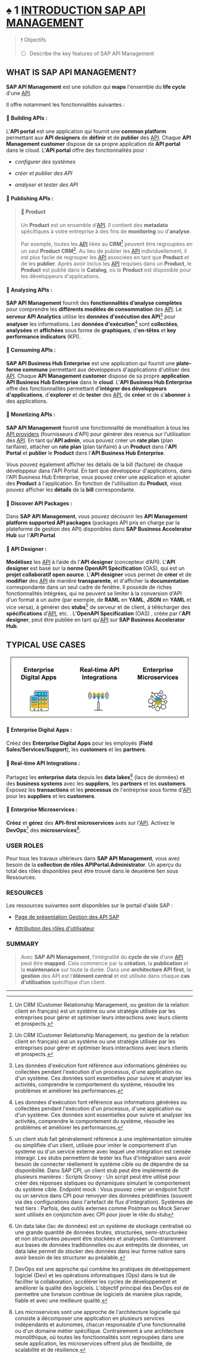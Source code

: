 # ♠ 1 [INTRODUCTION SAP API MANAGEMENT](https://learning.sap.com/learning-journeys/developing-with-sap-integration-suite/introducing-sap-api-management_dd668e10-08ab-4763-9342-3e6cc7e74c18)

> :exclamation: Objectifs
>
> - [ ] Describe the key features of SAP API Management

## WHAT IS SAP API MANAGEMENT?

**SAP API Management** est une solution qui **maps** l'ensemble du **life cycle** d'une [API](../☼%20UNIT%200%20-%20Lexicon/♠%20API.md).

Il offre notamment les fonctionnalités suivantes :

#### :small_red_triangle_down: **Building APIs** :

L'**API portal** est une application qui fournit une **common platform** permettant aux **API designers** de **définir** et de **publier** des [API](../☼%20UNIT%200%20-%20Lexicon/♠%20API.md). Chaque **API Management customer** dispose de sa propre application de **API portal** dans le cloud. L'**API portal** offre des fonctionnalités pour :

- _configurer des systèmes_

- _créer et publier des API_

- _analyser et tester des API_

#### :small_red_triangle_down: **Publishing APIs** :

> #### :bookmark: Product
>
> Un **Product** est un ensemble d'[API](../☼%20UNIT%200%20-%20Lexicon/♠%20API.md). Il contient des **metadata** spécifiques à votre entreprise à des fins de **monitoring** ou d'**analyse**.
>
> Par exemple, toutes les [API](../☼%20UNIT%200%20-%20Lexicon/♠%20API.md) liées au **CRM**[^1] peuvent être regroupées en un seul **Product CRM**[^1]. Au lieu de publier les [API](../☼%20UNIT%200%20-%20Lexicon/♠%20API.md) individuellement, il est plus facile de regrouper les [API](../☼%20UNIT%200%20-%20Lexicon/♠%20API.md) associées en tant que **Product** et de les **publier**. Après avoir inclus les [API](../☼%20UNIT%200%20-%20Lexicon/♠%20API.md) requises dans un **Product**, le **Product** est publié dans le **Catalog**, où le **Product** est disponible pour les développeurs d'applications.

#### :small_red_triangle_down: **Analyzing APIs** :

**SAP API Management** fournit des **fonctionnalités d’analyse complètes** pour comprendre les **différents modèles de consommation** des [API](../☼%20UNIT%200%20-%20Lexicon/♠%20API.md). Le **serveur API Analytics** utilise les **données d'exécution des API**[^2] pour **analyser** les informations. Les **données d'exécution**[^2] sont **collectées**, **analysées** et **affichées** sous forme de **graphiques**, d'**en-têtes** et **key performance indicators** (KPI).

#### :small_red_triangle_down: **Consuming APIs** :

**SAP API Business Hub Enterprise** est une application qui fournit une **plate-forme commune** permettant aux développeurs d'applications d'utiliser des [API](../☼%20UNIT%200%20-%20Lexicon/♠%20API.md). Chaque **API Management customer** dispose de sa propre **application API Business Hub Enterprise** dans le **cloud**. L'**API Business Hub Enterprise** offre des fonctionnalités permettant d'**intégrer des développeurs d'applications**, d'**explorer** et de **tester** des [API](../☼%20UNIT%200%20-%20Lexicon/♠%20API.md), de **créer** et de s'**abonner** à des applications.

#### :small_red_triangle_down: **Monetizing APIs** :

**SAP API Management** fournit une fonctionnalité de monétisation à tous les [API providers](../☼%20UNIT%200%20-%20Lexicon/♠%20API%20Provider.md) (fournisseurs d'API) pour générer des revenus sur l'utilisation des [API](../☼%20UNIT%200%20-%20Lexicon/♠%20API.md). En tant qu'**API admin**, vous pouvez créer un **rate plan** (plan tarifaire), attacher un **rate plan** (plan tarifaire) à un **Product** dans l'**API Portal** et **publier** le **Product** dans l'**API Business Hub Enterprise**.

Vous pouvez également afficher les détails de la bill (facture) de chaque développeur dans l'API Portal. En tant que développeur d'applications, dans l'API Business Hub Enterprise, vous pouvez créer une application et ajouter des **Product** à l'application. En fonction de l'utilisation du **Product**, vous pouvez afficher les **détails** de la **bill** correspondante.

#### :small_red_triangle_down: **Discover API Packages** :

Dans **SAP API Management**, vous pouvez découvrir les **API Management platform supported API packages** (packages API pris en charge par la plateforme de gestion des API) disponibles dans **SAP Business Accelerator Hub** sur l'**API Portal**.

#### :small_red_triangle_down: **API Designer** :

**Modélisez** les [API](../☼%20UNIT%200%20-%20Lexicon/♠%20API.md) à l’aide ds l'**API designer** (concepteur d’API). L'**API designer** est basé sur la **norme OpenAPI Spécification** (OAS), qui est un **projet collaboratif open source**. L'**API designer** vous permet de **créer** et de **modifier** des [API](../☼%20UNIT%200%20-%20Lexicon/♠%20API.md) de manière **transparente**, et d'afficher la **documentation** correspondante dans un seul cadre de fenêtre. Il possède de riches fonctionnalités intégrées, qui ne peuvent se limiter à la conversion d'API d'un format à un autre (par exemple, de **RAML** en **YAML**, **JSON** en **YAML** et vice versa), à générer des **stubs**[^3] de serveur et de client, à télécharger des **spécifications** d'[API](../☼%20UNIT%200%20-%20Lexicon/♠%20API.md), etc. . L'**OpenAPI Specification** (OAS) , créée par l'**API designer**, peut être publiée en tant qu'[API](../☼%20UNIT%200%20-%20Lexicon/♠%20API.md) sur **SAP Business Accelerator Hub**.

## TYPICAL USE CASES

![](./RESSOURCES/CLD900_20_U3L1_001_scr.png)

#### :small_red_triangle_down: **Enterprise Digital Apps** :

Créez des **Enterprise Digital Apps** pour les employés (**Field Sales/Services/Support**), les **customers** et les **partners**.

#### :small_red_triangle_down: **Real-time API Integrations** :

Partagez les **enterprise data** depuis les **data lakes**[^4] (lacs de données) et des **business systems** avec les **suppliers**, les **partners** et les **customers**. Exposez les **transactions** et les **processus** de l'entreprise sous forme d'[API](../☼%20UNIT%200%20-%20Lexicon/♠%20API.md) pour les **suppliers** et les **customers**.

#### :small_red_triangle_down: **Enterprise Microservices** :

**Créez** et **gérez** des **API-first microservices** axés sur l'[API](../☼%20UNIT%200%20-%20Lexicon/♠%20API.md). Activez le **DevOps**[^5] des **microservices**[^6].

### USER ROLES

Pour tous les travaux ultérieurs dans **SAP API Management**, vous avez besoin de la **collection de rôles** **APIPortal.Administrator**. Un aperçu du total des rôles disponibles peut être trouvé dans le deuxième lien sous Ressources.

### RESOURCES

Les ressources suivantes sont disponibles sur le portail d'aide SAP :

- [Page de présentation Gestion des API SAP](https://help.sap.com/docs/SAP_CLOUD_PLATFORM_API_MANAGEMENT?version=Cloud&locale=en-US)

- [Attribution des rôles d'utilisateur](https://help.sap.com/docs/SAP_CLOUD_PLATFORM_API_MANAGEMENT/66d066d903c2473f81ec33acfe2ccdb4/911ca5a620e94ab581fa159d76b3b108.html?locale=en-US)

### SUMMARY

> Avec **SAP API Management**, l’intégralité du **cycle de vie** d’une [API](../☼%20UNIT%200%20-%20Lexicon/♠%20API.md) peut être **mapped**. Cela commence par la **création**, la **publication** et la **maintenance** sur toute la durée. Dans une **architecture API first**, la **gestion** des API est l’**élément central** et est utilisée dans chaque **cas d’utilisation** spécifique d’un client.

---

[^1]: Un CRM (Customer Relationship Management, ou gestion de la relation client en français) est un système ou une stratégie utilisée par les entreprises pour gérer et optimiser leurs interactions avec leurs clients et prospects.
[^2]: Les données d'exécution font référence aux informations générées ou collectées pendant l'exécution d'un processus, d'une application ou d'un système. Ces données sont essentielles pour suivre et analyser les activités, comprendre le comportement du système, résoudre les problèmes et améliorer les performances.
[^3]: un client stub fait généralement référence à une implémentation simulée ou simplifiée d'un client, utilisée pour imiter le comportement d'un système ou d'un service externe avec lequel une intégration est censée interagir. Les stubs permettent de tester les flux d'intégration sans avoir besoin de connecter réellement le système cible ou de dépendre de sa disponibilité. Dans SAP CPI, un client stub peut être implémenté de plusieurs manières : Scripts Groovy : Un script peut être utilisé pour créer des réponses statiques ou dynamiques simulant le comportement du système cible. Endpoint mock : Vous pouvez créer un endpoint fictif ou un service dans CPI pour renvoyer des données prédéfinies (souvent via des configurations dans l'artefact de flux d'intégration). Systèmes de test tiers : Parfois, des outils externes comme Postman ou Mock Server sont utilisés en conjonction avec CPI pour jouer le rôle du stub
[^4]: Un data lake (lac de données) est un système de stockage centralisé où une grande quantité de données brutes, structurées, semi-structurées et non structurées peuvent être stockées et analysées. Contrairement aux bases de données traditionnelles ou aux entrepôts de données, un data lake permet de stocker des données dans leur forme native sans avoir besoin de les structurer au préalable.
[^5]: DevOps est une approche qui combine les pratiques de développement logiciel (Dev) et les opérations informatiques (Ops) dans le but de faciliter la collaboration, accélérer les cycles de développement et améliorer la qualité des logiciels. L'objectif principal des DevOps est de permettre une livraison continue de logiciels de manière plus rapide, fiable et avec une meilleure qualité.
[^6]: Les microservices sont une approche de l'architecture logicielle qui consiste à décomposer une application en plusieurs services indépendants et autonomes, chacun responsable d'une fonctionnalité ou d'un domaine métier spécifique. Contrairement à une architecture monolithique, où toutes les fonctionnalités sont regroupées dans une seule application, les microservices offrent plus de flexibilité, de scalabilité et de résilience.
